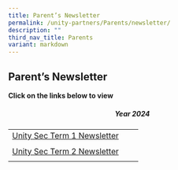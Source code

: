```yaml
---
title: Parent’s Newsletter
permalink: /unity-partners/Parents/newsletter/
description: ""
third_nav_title: Parents
variant: markdown
---
```

## Parent’s Newsletter

**Click on the links below to view**



##### <center>Year 2024</center>

|  |  |  |
|:---:|---|---|
| [Unity Sec Term 1 Newsletter ](https://issuu.com/unitysec/docs/t1_newsletter_2024) |  |  |
|  |  |  |
| [Unity Sec Term 2 Newsletter ](https://issuu.com/unitysec/docs/2024_uss_term_2_newsletter?fr=xKAE9_zU1NQ) |  |  |
|  |  |  |


